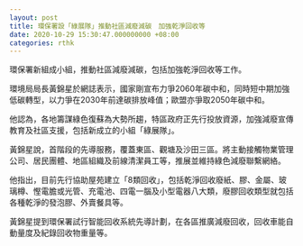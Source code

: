 ```yaml
---
layout: post
title: 環保署設「綠展隊」推動社區減廢減碳　加強乾淨回收等
date: 2020-10-29 15:30:47.000000000 +08:00
categories: rthk
---
```


環保署新組成小組，推動社區減廢減碳，包括加強乾淨回收等工作。

環境局局長黃錦星於網誌表示，國家剛宣布力爭2060年碳中和，同時短中期加強低碳轉型，以力爭在2030年前達碳排放峰值；歐盟亦爭取2050年碳中和。

他認為，各地籌謀綠色復蘇為大勢所趨，特區政府正先行投放資源，加強減廢宣傳教育及社區支援，包括新成立的小組「綠展隊」。

黃錦星說，首階段的先導服務，覆蓋東區、觀塘及沙田三區。將主動接觸物業管理公司、居民團體、地區組織及前線清潔員工等，推展並維持綠色減廢聯繫網絡。

他指出，目前先行協助屋苑建立「8類回收」，包括乾淨回收廢紙、膠、金屬、玻璃樽、慳電膽或光管、充電池、四電一腦及小型電器八大類，廢膠回收類型就包括各種乾淨的發泡膠、外賣餐具等。

黃錦星提到環保署試行智能回收系統先導計劃，在各區推廣減廢回收，回收車能自動量度及紀錄回收物重量等。
